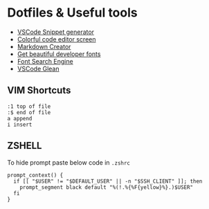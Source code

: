 # Dotfiles & Useful tools

  - [VSCode Snippet generator](https://snippet-generator.app/) 
  - [Colorful code editor screen](https://romannurik.github.io/SlidesCodeHighlighter/)
  - [Markdown Creator](https://dillinger.io/)
  - [Get beautiful developer fonts](https://www.getthefont.com/)
  - [Font Search Engine](https://www.fontsquirrel.com/)
  - [VSCode Glean](https://github.com/wix/vscode-glean/)

## VIM Shortcuts

```
:1 top of file
:$ end of file
a append
i insert
```

## ZSHELL 

To hide prompt paste below code in `.zshrc`
```
prompt_context() {
  if [[ "$USER" != "$DEFAULT_USER" || -n "$SSH_CLIENT" ]]; then
    prompt_segment black default "%(!.%{%F{yellow}%}.)$USER"
  fi
}

```
